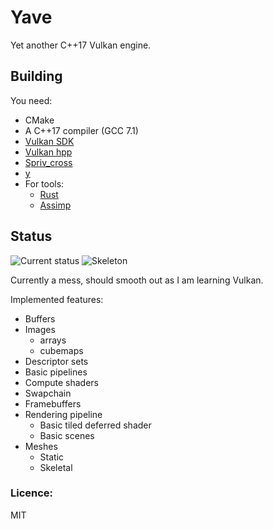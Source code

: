 # Yave
Yet another C++17 Vulkan engine.

## Building
You need:
 * CMake
 * A C++17 compiler (GCC 7.1)
 * [Vulkan SDK](https://lunarg.com/vulkan-sdk/)
 * [Vulkan hpp](https://github.com/KhronosGroup/Vulkan-Hpp)
 * [Spriv_cross](https://github.com/KhronosGroup/SPIRV-Cross)
 * [y](https://github.com/gan74/y)
 * For tools:
   * [Rust](https://www.rust-lang.org/en-US/)
   * [Assimp](http://assimp.sourceforge.net/)

## Status

![Current status](http://i.imgur.com/x7Cuyeg.png)
![Skeleton](http://i.imgur.com/KrAHF3F.png)

Currently a mess, should smooth out as I am learning Vulkan.

Implemented features:
 * Buffers
 * Images
   * arrays
   * cubemaps
 * Descriptor sets
 * Basic pipelines
 * Compute shaders
 * Swapchain
 * Framebuffers
 * Rendering pipeline
   * Basic tiled deferred shader
   * Basic scenes
 * Meshes
   * Static
   * Skeletal


### Licence:
MIT
 

